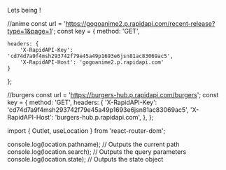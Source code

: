 Lets being !


//anime
const url = 'https://gogoanime2.p.rapidapi.com/recent-release?type=1&page=1';
const key = {
	method: 'GET',

	headers: {
		'X-RapidAPI-Key': 'cd74d7a9f4msh293742f79e45a49p1693e6jsn81ac83069ac5',
		'X-RapidAPI-Host': 'gogoanime2.p.rapidapi.com'
	}
};



//burgers
const url = 'https://burgers-hub.p.rapidapi.com/burgers';
const key = {
  method: 'GET',
  headers: {
    'X-RapidAPI-Key': 'cd74d7a9f4msh293742f79e45a49p1693e6jsn81ac83069ac5',
    'X-RapidAPI-Host': 'burgers-hub.p.rapidapi.com',
  },
};



import { Outlet, useLocation } from 'react-router-dom';

console.log(location.pathname); // Outputs the current path
console.log(location.search);   // Outputs the query parameters
console.log(location.state);    // Outputs the state object
